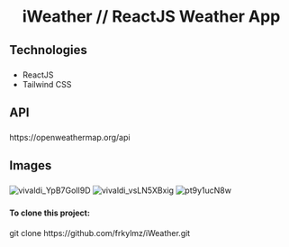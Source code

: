 <h1 align="center">iWeather // ReactJS Weather App</h1>

###

<h2 align="left">Technologies</h2>

###

<ul align="left">
  <li>ReactJS</li>
  <li>Tailwind CSS</li>
</ul>

###

<h2 align="left">API</h2>

###

<p>https://openweathermap.org/api</p>

###

<h2 align="left">Images</h2>

###

![vivaldi_YpB7GoIl9D](https://github.com/frkylmz/iWeather/assets/70021191/98b4bbf3-57b1-44b8-9909-0c9f3b3dd3cc)
![vivaldi_vsLN5XBxig](https://github.com/frkylmz/iWeather/assets/70021191/ba8ad8b5-b21a-442d-8bf3-75c5f3b726e5)
![pt9y1ucN8w](https://github.com/frkylmz/iWeather/assets/70021191/6687ebbd-9941-4856-9248-5a12d67b1e73)

###

<h4>To clone this project:</h4>
<p>git clone https://github.com/frkylmz/iWeather.git</p>

###
